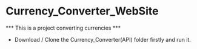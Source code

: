 # Currency_Converter_WebSite

*** This is a project converting currencies ***

* Download / Clone the Currency_Converter(API) folder firstly and run it.
